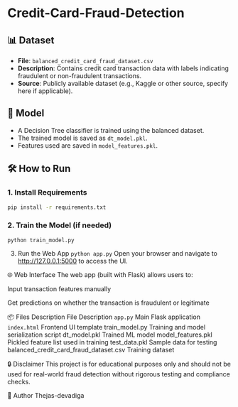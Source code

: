 # Credit-Card-Fraud-Detection


## 📊 Dataset

- **File**: `balanced_credit_card_fraud_dataset.csv`
- **Description**: Contains credit card transaction data with labels indicating fraudulent or non-fraudulent transactions.
- **Source**: Publicly available dataset (e.g., Kaggle or other source, specify here if applicable).

## 🧠 Model

- A Decision Tree classifier is trained using the balanced dataset.
- The trained model is saved as `dt_model.pkl`.
- Features used are saved in `model_features.pkl`.

## 🛠️ How to Run

### 1. Install Requirements

```bash
pip install -r requirements.txt
```
### 2. Train the Model (if needed)
```python train_model.py```

3. Run the Web App
```python app.py```
Open your browser and navigate to http://127.0.0.1:5000 to access the UI.

🌐 Web Interface
The web app (built with Flask) allows users to:

Input transaction features manually

Get predictions on whether the transaction is fraudulent or legitimate

📦 Files Description
File	Description
```app.py```	Main Flask application
```index.html```	Frontend UI template
train_model.py	Training and model serialization script
dt_model.pkl	Trained ML model
model_features.pkl	Pickled feature list used in training
test_data.pkl	Sample data for testing
balanced_credit_card_fraud_dataset.csv	Training dataset

🔒 Disclaimer
This project is for educational purposes only and should not be used for real-world fraud detection without rigorous testing and compliance checks.

📌 Author
Thejas-devadiga
